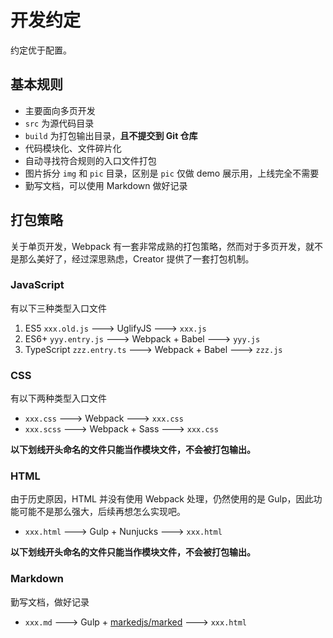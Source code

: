 # 开发约定

约定优于配置。

## 基本规则

* 主要面向多页开发
* `src` 为源代码目录
* `build` 为打包输出目录，**且不提交到 Git 仓库**
* 代码模块化、文件碎片化
* 自动寻找符合规则的入口文件打包
* 图片拆分 `img` 和 `pic` 目录，区别是 `pic` 仅做 demo 展示用，上线完全不需要
* 勤写文档，可以使用 Markdown 做好记录

## 打包策略

关于单页开发，Webpack 有一套非常成熟的打包策略，然而对于多页开发，就不是那么美好了，经过深思熟虑，Creator 提供了一套打包机制。

### JavaScript

有以下三种类型入口文件

1. ES5 `xxx.old.js` ---> UglifyJS ---> `xxx.js`
2. ES6+ `yyy.entry.js` ---> Webpack + Babel ---> `yyy.js`
3. TypeScript `zzz.entry.ts` ---> Webpack + Babel ---> `zzz.js`

### CSS

有以下两种类型入口文件

* `xxx.css` ---> Webpack ---> `xxx.css`
* `xxx.scss` ---> Webpack + Sass ---> `xxx.css`

**以下划线开头命名的文件只能当作模块文件，不会被打包输出。**

### HTML

由于历史原因，HTML 并没有使用 Webpack 处理，仍然使用的是 Gulp，因此功能可能不是那么强大，后续再想怎么实现吧。

* `xxx.html` ---> Gulp + Nunjucks ---> `xxx.html`

**以下划线开头命名的文件只能当作模块文件，不会被打包输出。**

### Markdown

勤写文档，做好记录

* `xxx.md` ---> Gulp + [markedjs/marked](https://marked.js.org/) ---> `xxx.html`